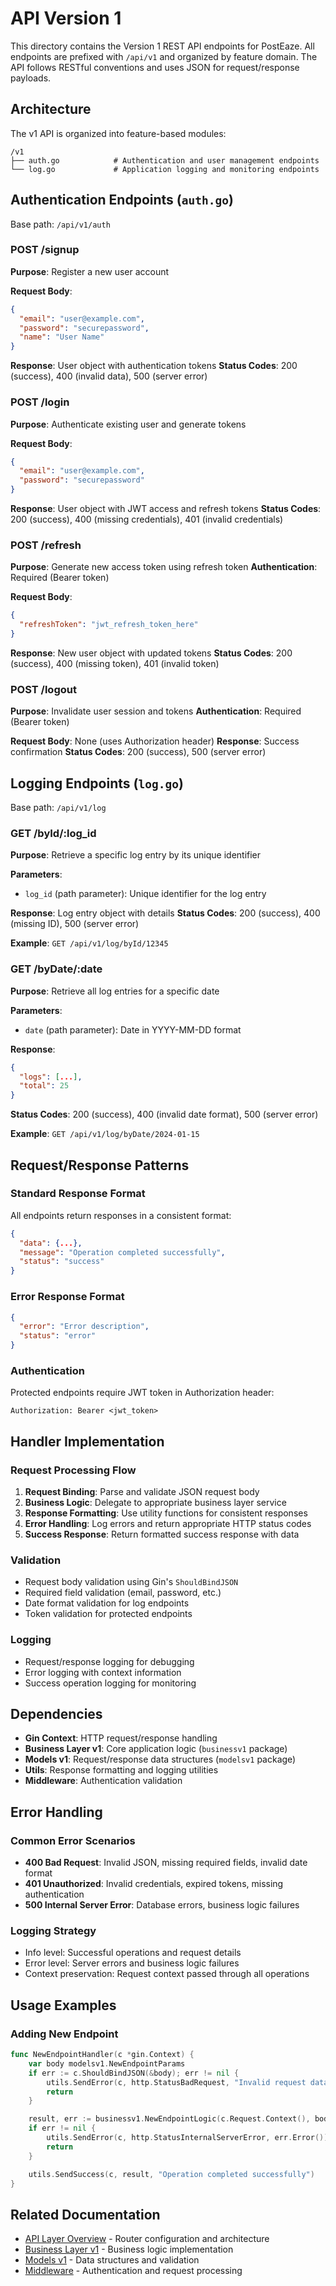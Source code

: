 # API Version 1

This directory contains the Version 1 REST API endpoints for PostEaze. All endpoints are prefixed with `/api/v1` and organized by feature domain. The API follows RESTful conventions and uses JSON for request/response payloads.

## Architecture

The v1 API is organized into feature-based modules:

```
/v1
├── auth.go            # Authentication and user management endpoints
└── log.go             # Application logging and monitoring endpoints
```

## Authentication Endpoints (`auth.go`)

Base path: `/api/v1/auth`

### POST /signup
**Purpose**: Register a new user account

**Request Body**:
```json
{
  "email": "user@example.com",
  "password": "securepassword",
  "name": "User Name"
}
```

**Response**: User object with authentication tokens
**Status Codes**: 200 (success), 400 (invalid data), 500 (server error)

### POST /login  
**Purpose**: Authenticate existing user and generate tokens

**Request Body**:
```json
{
  "email": "user@example.com", 
  "password": "securepassword"
}
```

**Response**: User object with JWT access and refresh tokens
**Status Codes**: 200 (success), 400 (missing credentials), 401 (invalid credentials)

### POST /refresh
**Purpose**: Generate new access token using refresh token
**Authentication**: Required (Bearer token)

**Request Body**:
```json
{
  "refreshToken": "jwt_refresh_token_here"
}
```

**Response**: New user object with updated tokens
**Status Codes**: 200 (success), 400 (missing token), 401 (invalid token)

### POST /logout
**Purpose**: Invalidate user session and tokens
**Authentication**: Required (Bearer token)

**Request Body**: None (uses Authorization header)
**Response**: Success confirmation
**Status Codes**: 200 (success), 500 (server error)

## Logging Endpoints (`log.go`)

Base path: `/api/v1/log`

### GET /byId/:log_id
**Purpose**: Retrieve a specific log entry by its unique identifier

**Parameters**:
- `log_id` (path parameter): Unique identifier for the log entry

**Response**: Log entry object with details
**Status Codes**: 200 (success), 400 (missing ID), 500 (server error)

**Example**: `GET /api/v1/log/byId/12345`

### GET /byDate/:date
**Purpose**: Retrieve all log entries for a specific date

**Parameters**:
- `date` (path parameter): Date in YYYY-MM-DD format

**Response**: 
```json
{
  "logs": [...],
  "total": 25
}
```

**Status Codes**: 200 (success), 400 (invalid date format), 500 (server error)

**Example**: `GET /api/v1/log/byDate/2024-01-15`

## Request/Response Patterns

### Standard Response Format
All endpoints return responses in a consistent format:

```json
{
  "data": {...},
  "message": "Operation completed successfully",
  "status": "success"
}
```

### Error Response Format
```json
{
  "error": "Error description",
  "status": "error"
}
```

### Authentication
Protected endpoints require JWT token in Authorization header:
```
Authorization: Bearer <jwt_token>
```

## Handler Implementation

### Request Processing Flow
1. **Request Binding**: Parse and validate JSON request body
2. **Business Logic**: Delegate to appropriate business layer service
3. **Response Formatting**: Use utility functions for consistent responses
4. **Error Handling**: Log errors and return appropriate HTTP status codes
5. **Success Response**: Return formatted success response with data

### Validation
- Request body validation using Gin's `ShouldBindJSON`
- Required field validation (email, password, etc.)
- Date format validation for log endpoints
- Token validation for protected endpoints

### Logging
- Request/response logging for debugging
- Error logging with context information
- Success operation logging for monitoring

## Dependencies

- **Gin Context**: HTTP request/response handling
- **Business Layer v1**: Core application logic (`businessv1` package)
- **Models v1**: Request/response data structures (`modelsv1` package)
- **Utils**: Response formatting and logging utilities
- **Middleware**: Authentication validation

## Error Handling

### Common Error Scenarios
- **400 Bad Request**: Invalid JSON, missing required fields, invalid date format
- **401 Unauthorized**: Invalid credentials, expired tokens, missing authentication
- **500 Internal Server Error**: Database errors, business logic failures

### Logging Strategy
- Info level: Successful operations and request details
- Error level: Server errors and business logic failures
- Context preservation: Request context passed through all operations

## Usage Examples

### Adding New Endpoint
```go
func NewEndpointHandler(c *gin.Context) {
    var body modelsv1.NewEndpointParams
    if err := c.ShouldBindJSON(&body); err != nil {
        utils.SendError(c, http.StatusBadRequest, "Invalid request data")
        return
    }

    result, err := businessv1.NewEndpointLogic(c.Request.Context(), body)
    if err != nil {
        utils.SendError(c, http.StatusInternalServerError, err.Error())
        return
    }

    utils.SendSuccess(c, result, "Operation completed successfully")
}
```

## Related Documentation

- [API Layer Overview](../README.md) - Router configuration and architecture
- [Business Layer v1](../../business/v1/README.md) - Business logic implementation
- [Models v1](../../models/v1/README.md) - Data structures and validation
- [Middleware](../../middleware/README.md) - Authentication and request processing